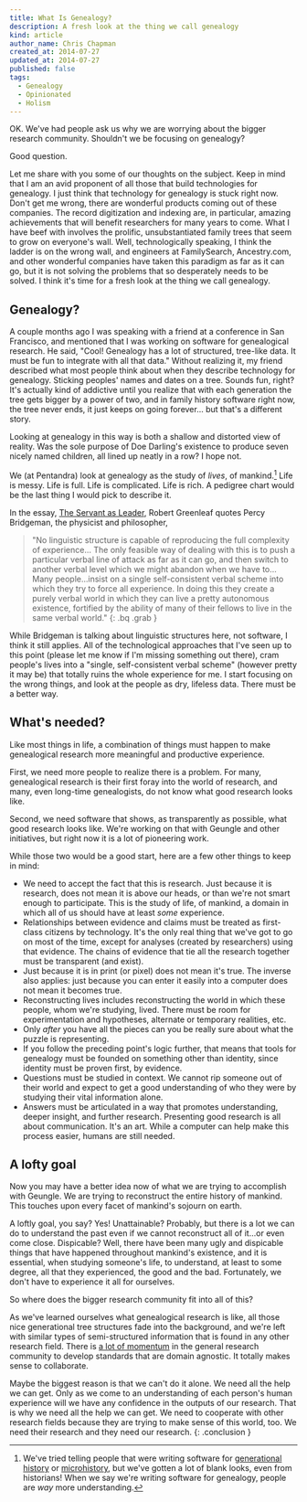 ```yaml
---
title: What Is Genealogy?
description: A fresh look at the thing we call genealogy
kind: article
author_name: Chris Chapman
created_at: 2014-07-27
updated_at: 2014-07-27
published: false
tags:
  - Genealogy
  - Opinionated
  - Holism
---
```


OK. We've had people ask us why we are worrying about the bigger research
community. Shouldn't we be focusing on genealogy?

Good question.

Let me share with you some of our thoughts on the subject. Keep in mind that I
am an avid proponent of all those that build technologies for genealogy. I just
think that technology for genealogy is stuck right now. Don't get me wrong,
there are wonderful products coming out of these companies. The record
digitization and indexing are, in particular, amazing achievements that will
benefit researchers for many years to come. What I have beef with involves the
prolific, unsubstantiated family trees that seem to grow on everyone's wall.
Well, technologically speaking, I think the ladder is on the wrong wall, and
engineers at FamilySearch, Ancestry.com, and other wonderful companies have
taken this paradigm as far as it can go, but it is not solving the problems
that so desperately needs to be solved. I think it's time for a fresh look at
the thing we call genealogy.

<!--MORE-->

## Genealogy?

A couple months ago I was speaking with a friend at a conference in San
Francisco, and mentioned that I was working on software for genealogical
research. He said, "Cool! Genealogy has a lot of structured, tree-like data.
It must be fun to integrate with all that data." Without realizing it, my
friend described what most people think about when they describe technology for
genealogy. Sticking peoples' names and dates on a tree. Sounds fun, right? It's
actually kind of addictive until you realize that with each generation the tree
gets bigger by a power of two, and in family history software right now, the
tree never ends, it just keeps on going forever... but that's a different
story.

Looking at genealogy in this way is both a shallow and distorted view of
reality. Was the sole purpose of Doe Darling's existence to produce seven
nicely named children, all lined up neatly in a row? I hope not.

We (at Pentandra) look at genealogy as the study of _lives_, of mankind.[^life]
Life is messy. Life is full. Life is complicated. Life is rich. A pedigree
chart would be the last thing I would pick to describe it.

In the essay, [The Servant as Leader](https://greenleaf.org/what-is-servant-leadership/),
Robert Greenleaf quotes Percy Bridgeman, the physicist and philosopher,

> "No linguistic structure is capable of reproducing the full complexity of
> experience... The only feasible way of dealing with this is to push a
> particular verbal line of attack as far as it can go, and then switch to
> another verbal level which we might abandon when we have to... Many
> people...insist on a single self-consistent verbal scheme into which they try
> to force all experience. In doing this they create a purely verbal world in
> which they can live a pretty autonomous existence, fortified by the ability
> of many of their fellows to live in the same verbal world."
{: .bq .grab }

While Bridgeman is talking about linguistic structures here, not software, I
think it still applies. All of the technological approaches that I've seen up
to this point (please let me know if I'm missing something out there), cram
people's lives into a "single, self-consistent verbal scheme" (however pretty
it may be) that totally ruins the whole experience for me. I start focusing on
the wrong things, and look at the people as dry, lifeless data. There must be a
better way.

## What's needed?

Like most things in life, a combination of things must happen to make
genealogical research more meaningful and productive experience.

First, we need more people to realize there is a problem. For many,
genealogical research is their first foray into the world of research, and
many, even long-time genealogists, do not know what good research looks like.

Second, we need software that shows, as transparently as possible, what good
research looks like. We're working on that with Geungle and other initiatives,
but right now it is a lot of pioneering work.

While those two would be a good start, here are a few other things to keep in
mind:

* We need to accept the fact that this is research. Just because it is
  research, does not mean it is above our heads, or than we're not smart enough
  to participate. This is the study of life, of mankind, a domain in which all
  of us should have at least _some_ experience.
* Relationships between evidence and claims must be treated as first-class
  citizens by technology. It's the only real thing that we've got to go on most
  of the time, except for analyses (created by researchers) using that
  evidence. The chains of evidence that tie all the research together must be
  transparent (and exist).
* Just because it is in print (or pixel) does not mean it's true. The inverse
  also applies: just because you can enter it easily into a computer does not
  mean it becomes true.
* Reconstructing lives includes reconstructing the world in which these people,
  whom we're studying, lived. There must be room for experimentation and
  hypotheses, alternate or temporary realities, etc.
* Only _after_ you have all the pieces can you be really sure about what the
  puzzle is representing.
* If you follow the preceding point's logic further, that means that tools for
  genealogy must be founded on something other than identity, since identity
  must be proven first, by evidence.
* Questions must be studied in context. We cannot rip someone out of their
  world and expect to get a good understanding of who they were by studying
  their vital information alone.
* Answers must be articulated in a way that promotes understanding, deeper
  insight, and further research. Presenting good research is all about
  communication. It's an art. While a computer can help make this process
  easier, humans are still needed.

## A lofty goal

Now you may have a better idea now of what we are trying to accomplish with
Geungle. We are trying to reconstruct the entire history of mankind. This
touches upon every facet of mankind's sojourn on earth.

A loftly goal, you say? Yes! Unattainable? Probably, but there is a lot we can
do to understand the past even if we cannot reconstruct all of it...or even
come close. Dispicable? Well, there have been many ugly and dispicable things
that have happened throughout mankind's existence, and it is essential, when
studying someone's life, to understand, at least to some degree, all that they
experienced, the good and the bad. Fortunately, we don't have to experience it
all for ourselves.

So where does the bigger research community fit into all of this?

As we've learned ourselves what genealogical research is like, all those nice
generational tree structures fade into the background, and we're left with
similar types of semi-structured information that is found in any other
research field. There is [a lot of momentum](/blog/heading-to-oai8/) in the
general research community to develop standards that are domain agnostic. It
totally makes sense to collaborate.
  
Maybe the biggest reason is that we can't do it alone. We need all the help we
can get. Only as we come to an understanding of each person's human experience
will we have any confidence in the outputs of our research. That is why we need
all the help we can get. We need to cooperate with other research fields
because they are trying to make sense of this world, too. We need their
research and they need our research.
{: .conclusion }

[^life]: 
    We've tried telling people that were writing software for [generational
    history](/blog/thoughts-about-rootstech-2012#what-is-a-user) or
    [microhistory](http://en.wikipedia.org/wiki/Microhistory), but we've gotten
    a lot of blank looks, even from historians! When we say we're writing
    software for genealogy, people are _way_ more understanding.
